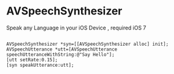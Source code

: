 AVSpeechSynthesizer
====================

Speak any Language in your iOS Device , required iOS 7 



<code>
AVSpeechSynthesizer *syn=[[AVSpeechSynthesizer alloc] init];		
AVSpeechUtterance *utt=[AVSpeechUtterance speechUtteranceWithString:@"Say Hello"];	
[utt setRate:0.15];		
[syn speakUtterance:utt];
</code>